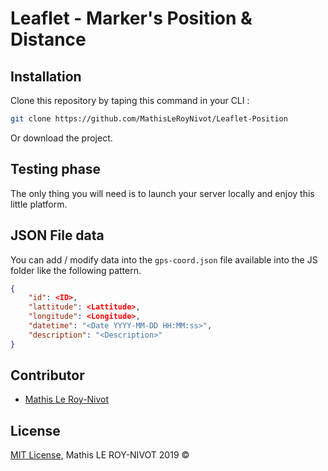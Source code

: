 # Leaflet - Marker's Position & Distance

## Installation

Clone this repository by taping this command in your CLI :

```bash
git clone https://github.com/MathisLeRoyNivot/Leaflet-Position
```

Or download the project.

## Testing phase

The only thing you will need is to launch your server locally and enjoy this little platform.

## JSON File data

You can add / modify data into the ```gps-coord.json``` file available into the JS folder like the following pattern.

```json
{
    "id": <ID>,
    "lattitude": <Lattitude>,
    "longitude": <Longitude>,
    "datetime": "<Date YYYY-MM-DD HH:MM:ss>", 
    "description": "<Description>"
}
```

## Contributor
- [Mathis Le Roy-Nivot](https://github.com/MathisLeRoyNivot "Go to @MathisLeRoyNivot's Github")

## License
[MIT License](https://github.com/MathisLeRoyNivot/Leaflet-Position/blob/master/LICENSE), Mathis LE ROY-NIVOT 2019 ©

